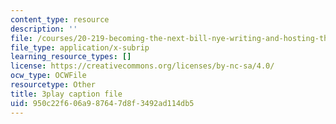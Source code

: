 ```yaml
---
content_type: resource
description: ''
file: /courses/20-219-becoming-the-next-bill-nye-writing-and-hosting-the-educational-show-january-iap-2015/950c22f606a987647d8f3492ad114db5_VQi6t2NfWig.srt
file_type: application/x-subrip
learning_resource_types: []
license: https://creativecommons.org/licenses/by-nc-sa/4.0/
ocw_type: OCWFile
resourcetype: Other
title: 3play caption file
uid: 950c22f6-06a9-8764-7d8f-3492ad114db5
---
```

